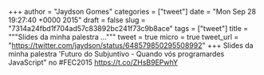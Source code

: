 
+++
author = "Jaydson Gomes"
categories = ["tweet"]
date = "Mon Sep 28 19:27:40 +0000 2015"
draft = false
slug = "7314a24fbd1f704ad57c83892bc241f73c9b8ace"
tags = ["tweet"]
title = """Slides da minha palestra ..."""
tweet = true
micro = true
tweet_url = "https://twitter.com/jaydson/status/648579850295508992"
+++
Slides da minha palestra 'Futuro do Subjuntivo - Quando vós programardes JavaScript" no #FEC2015 https://t.co/ZHsB9EPwhY
